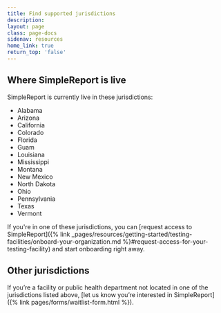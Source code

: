 ```yaml
---
title: Find supported jurisdictions
description:
layout: page
class: page-docs
sidenav: resources
home_link: true
return_top: 'false'
---
```


## Where SimpleReport is live
SimpleReport is currently live in these jurisdictions:
- Alabama
- Arizona
- California
- Colorado
- Florida
- Guam
- Louisiana
- Mississippi
- Montana
- New Mexico
- North Dakota
- Ohio
- Pennsylvania
- Texas
- Vermont

If you're in one of these jurisdictions, you can [request access to SimpleReport]({% link _pages/resources/getting-started/testing-facilities/onboard-your-organization.md %}#request-access-for-your-testing-facility) and start onboarding right away.

## Other jurisdictions
If you’re a facility or public health department not located in one of the jurisdictions listed above, [let us know you’re interested in SimpleReport]({% link pages/forms/waitlist-form.html %}).
